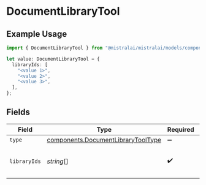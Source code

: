 # DocumentLibraryTool

## Example Usage

```typescript
import { DocumentLibraryTool } from "@mistralai/mistralai/models/components";

let value: DocumentLibraryTool = {
  libraryIds: [
    "<value 1>",
    "<value 2>",
    "<value 3>",
  ],
};
```

## Fields

| Field                                                                                    | Type                                                                                     | Required                                                                                 | Description                                                                              |
| ---------------------------------------------------------------------------------------- | ---------------------------------------------------------------------------------------- | ---------------------------------------------------------------------------------------- | ---------------------------------------------------------------------------------------- |
| `type`                                                                                   | [components.DocumentLibraryToolType](../../models/components/documentlibrarytooltype.md) | :heavy_minus_sign:                                                                       | N/A                                                                                      |
| `libraryIds`                                                                             | *string*[]                                                                               | :heavy_check_mark:                                                                       | Ids of the library in which to search.                                                   |